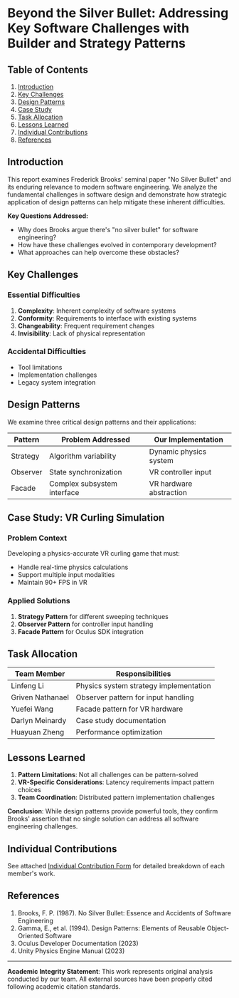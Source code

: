 # Beyond the Silver Bullet: Addressing Key Software Challenges with Builder and Strategy Patterns


## Table of Contents
1. [Introduction](#introduction)
2. [Key Challenges](#key-challenges)
3. [Design Patterns](#design-patterns)
4. [Case Study](#case-study)
5. [Task Allocation](#task-allocation)
6. [Lessons Learned](#lessons-learned)
7. [Individual Contributions](#individual-contributions)
8. [References](#references)

## Introduction
This report examines Frederick Brooks' seminal paper "No Silver Bullet" and its enduring relevance to modern software engineering. We analyze the fundamental challenges in software design and demonstrate how strategic application of design patterns can help mitigate these inherent difficulties.

**Key Questions Addressed:**
- Why does Brooks argue there's "no silver bullet" for software engineering?
- How have these challenges evolved in contemporary development?
- What approaches can help overcome these obstacles?

## Key Challenges
### Essential Difficulties
1. **Complexity**: Inherent complexity of software systems
2. **Conformity**: Requirements to interface with existing systems
3. **Changeability**: Frequent requirement changes
4. **Invisibility**: Lack of physical representation

### Accidental Difficulties
- Tool limitations
- Implementation challenges
- Legacy system integration

## Design Patterns
We examine three critical design patterns and their applications:

| Pattern | Problem Addressed | Our Implementation |
|---------|-------------------|--------------------|
| Strategy | Algorithm variability | Dynamic physics system |
| Observer | State synchronization | VR controller input |
| Facade | Complex subsystem interface | VR hardware abstraction |

## Case Study: VR Curling Simulation
### Problem Context
Developing a physics-accurate VR curling game that must:
- Handle real-time physics calculations
- Support multiple input modalities
- Maintain 90+ FPS in VR

### Applied Solutions
1. **Strategy Pattern** for different sweeping techniques
2. **Observer Pattern** for controller input handling
3. **Facade Pattern** for Oculus SDK integration

## Task Allocation
| Team Member | Responsibilities |
|-------------|------------------|
| Linfeng Li | Physics system strategy implementation |
| Griven Nathanael | Observer pattern for input handling |
| Yuefei Wang | Facade pattern for VR hardware |
| Darlyn Meinardy | Case study documentation |
| Huayuan Zheng | Performance optimization |

## Lessons Learned
1. **Pattern Limitations**: Not all challenges can be pattern-solved
2. **VR-Specific Considerations**: Latency requirements impact pattern choices
3. **Team Coordination**: Distributed pattern implementation challenges

**Conclusion**: While design patterns provide powerful tools, they confirm Brooks' assertion that no single solution can address all software engineering challenges.

## Individual Contributions
See attached [Individual Contribution Form](contributions/individual_contributions.pdf) for detailed breakdown of each member's work.

## References
1. Brooks, F. P. (1987). No Silver Bullet: Essence and Accidents of Software Engineering
2. Gamma, E., et al. (1994). Design Patterns: Elements of Reusable Object-Oriented Software
3. Oculus Developer Documentation (2023)
4. Unity Physics Engine Manual (2023)

---

**Academic Integrity Statement**: This work represents original analysis conducted by our team. All external sources have been properly cited following academic citation standards.
